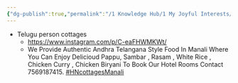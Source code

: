 ```yaml
---
{"dg-publish":true,"permalink":"/1 Knowledge Hub/1 My Joyful Interests/Travel/Manali/","noteIcon":""}
---
```


- Telugu person cottages
	- https://www.instagram.com/p/C-eaFHWMKWt/
	- We Provide Authentic Andhra Telangana Style Food In Manali Where You Can Enjoy Delicioud Pappu, Sambar , Rasam , White Rice , Chicken Curry , Chicken Biryani To Book Our Hotel Rooms Contact 7569187415. [#HNcottagesManali](https://www.instagram.com/explore/tags/hncottagesmanali/)